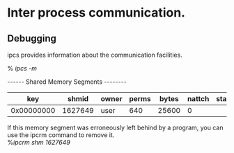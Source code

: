 Inter process communication.
============================


## Debugging  

ipcs provides information about the communication facilities.  

% _ipcs -m_


------ Shared Memory Segments --------  

| key | shmid | owner | perms | bytes| nattch | status|  
| --- | --- | --- | --- | --- | --- | --- |  
| 0x00000000 | 1627649 | user | 640 | 25600 | 0 |  |    


If this memory segment was erroneously left behind by a program, you can use the ipcrm command to remove it.  
%_ipcrm shm 1627649_

